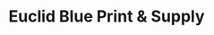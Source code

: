 ---
title: "Euclid Blue Print & Supply"
url: /euclid/euclid-blue-print-und-supply/
shop: Kopieren
---